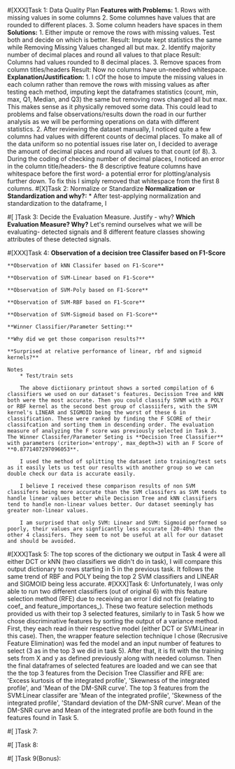 #[XXX]Task 1: Data Quality Plan
    **Features with Problems:**
        1. Rows with missing values in some columns
        2. Some columnes have values that are rounded to different places.
        3. Some column headers have spaces in them
    **Solutions:**
        1. Either impute or remove the rows with missing values. Test both and decide on which is better.
            Result: Impute kept statistics the same while Removing Missing Values changed all but max. 
        2. Identify majority number of decimal places and round all values to that place
            Result: Columns had values rounded to 8 decimal places. 
        3. Remove spaces from column titles/headers
            Result: Now no columns have un-needed whitespace. 
    **Explanation/Justification:**
        1. I cOf the hose to impute the missing values in each column rather than remove the rows with missing values as after testing each method, imputing kept the dataframes statistics (count, min, max, Q1, Median, and Q3) the same but removing rows changed all but max. This makes sense as it physically removed some data. This could lead to problems and false observations/results down the road in our further analysis as we will be performing operations on data with different statistics. 
        2. After reviewing the dataset manually, I noticed quite a few columns had values with different counts of decimal places. To make all of the data uniform so no potential issues rise later on, I decided to average the amount of decimal places and round all values to that count (of 8). 
        3. During the coding of checking number of decimal places, I noticed an error in the column title/headers- the 8 descriptive feature columns have whitespace before the first word- a potential error for plotting/analysis further down. To fix this I simply removed that whitespace from the first 8 columns. 
#[X]Task 2: Normalize or Standardize 
    **Normalization or Standardization and why?:**
        * After test-applying normalization and standardization to the dataframe, I 

#[ ]Task 3: Decide the Evaluation Measure. Justify - why?
    **Which Evaluation Measure? Why?**
        Let's remind ourselves what we will be evaluating- detected signals and 8 different feature classes showing attributes of these detected signals. 
    
#[XXX]Task 4: 
    **Observation of a decision tree Classifer based on F1-Score**
    
    **Observation of kNN Classifer based on F1-Score**
    
    **Observation of SVM-Linear based on F1-Score**
    
    **Observation of SVM-Poly based on F1-Score**
    
    **Observation of SVM-RBF based on F1-Score**
    
    **Observation of SVM-Sigmoid based on F1-Score**
    
    **Winner Classifier/Parameter Setting:**
    
    **Why did we get those comparison results?**
    
    **Surprised at relative performance of linear, rbf and sigmoid kernels?**
    
    Notes
        * Test/train sets
        
        The above dictiionary printout shows a sorted compilation of 6 classifiers we used on our dataset's features. Decission Tree and kNN both were the most accurate. Then you could classify SVNM with a POLY or RBF kernel as the second best group of classiifers, with the SVM kernel's LINEAR and SIGMOID being the worst of these 6 in classification. These were ranked by finding the F SCORE of their classifcation and sorting them in descending order. The evaluation measure of analyzing the F score was previously selected in Task 3. The Winner Classifer/Parameter Seting is **Decision Tree Classifier** with parameters (criterion='entropy', max_depth=3) with an F Score of **0.8771407297096053**.

        I used the method of splitting the dataset into training/test sets as it easily lets us test our results with another group so we can double check our data is accurate easily. 

        I believe I received these comparison results of non SVM classifers being more accurate than the SVM classifers as SVM tends to handle linear values better while Decision Tree and kNN classifiers tend to handle non-linear values better. Our dataset seemingly has greater non-linear values. 

        I am surprised that only SVM: Linear and SVM: Sigmoid performed so poorly, their values are signficantly less accurate (20-40%) than the other 4 classifers. They seem to not be useful at all for our dataset and should be avoided. 
#[XXX]Task 5: 
        The top scores of the dictionary we output in Task 4 were all either DCT or kNN (two classifiers we didn't do in task), I will compare this output dictionary to rows starting in 5 in the previous task. It follows the same trend of RBF and POLY being the top 2 SVM classifiers and LINEAR and SIGMOID being less accurate. 
#[XXX]Task 6: 
        Unfortunately, I was only able to run two different classifiers (out of original 6) with this feature selection method (RFE) due to receiving an error I did not fix (relating to coef_ and feature_importances_). 
        These two feature selection methods provided us with their top 3 selected features, similarly to in Task 5 how we chose discriminative features by sorting the output of a variance method. 
        First, they each read in their respective model (either DCT or SVM:Linear in this case). Then, the wrapper feature selection technique I chose (Recrusive Feature Elimination) was fed the model and an input number of features to select (3 as in the top 3 we did in task 5). 
        After that, it is fit with the training sets from X and y as defined previously along with needed columsn. Then the final dataframes of selected features are loaded and we can see that the the top 3 features from the Decision Tree Classifier and RFE are: 'Excess kurtosis of the integrated profile', 'Skewness of the integrated profile', and 'Mean of the DM-SNR curve'. The top 3 features from the SVM:Linear classifer are 'Mean of the integrated profile', 'Skewness of the integrated profile', 'Standard deviation of the DM-SNR curve'. 
        Mean of the DM-SNR curve and Mean of the integrated profile are both found in the features found in Task 5. 
        
#[ ]Task 7: 

#[ ]Task 8: 

#[ ]Task 9(Bonus): 


